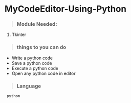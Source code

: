 # MyCodeEditor-Using-Python
>### Module Needed:
1.  Tkinter 

>### things to you can do 
-  Write a python code 
-  Save a python code 
-  Execute a python code 
-  Open any python code in editor

>### Language
     python 
    
